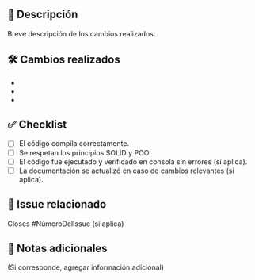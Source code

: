 ## 📌 Descripción
Breve descripción de los cambios realizados.

## 🛠 Cambios realizados
- 
-
-

## ✅ Checklist
- [ ] El código compila correctamente.
- [ ] Se respetan los principios SOLID y POO.
- [ ] El código fue ejecutado y verificado en consola sin errores (si aplica).
- [ ] La documentación se actualizó en caso de cambios relevantes (si aplica).

## 🧩 Issue relacionado
Closes #NúmeroDelIssue (si aplica)

## 📝 Notas adicionales
(Si corresponde, agregar información adicional)